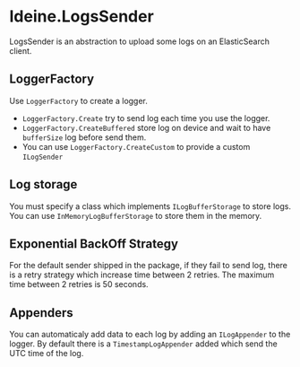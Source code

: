 # Ideine.LogsSender

LogsSender is an abstraction to upload some logs on an ElasticSearch client.

## LoggerFactory

Use `LoggerFactory` to create a logger.
  - `LoggerFactory.Create` try to send log each time you use the logger.
  - `LoggerFactory.CreateBuffered` store log on device and wait to have `bufferSize` log before send them.
  - You can use `LoggerFactory.CreateCustom` to provide a custom `ILogSender`

## Log storage

You must specify a class which implements `ILogBufferStorage` to store logs. You can use `InMemoryLogBufferStorage` to store them in the memory.

## Exponential BackOff Strategy

For the default sender shipped in the package, if they fail to send log, there is a retry strategy which increase time between 2 retries. The maximum time between 2 retries is 50 seconds.

## Appenders

You can automaticaly add data to each log by adding an `ILogAppender` to the logger. By default there is a `TimestampLogAppender` added which send the UTC time of the log.